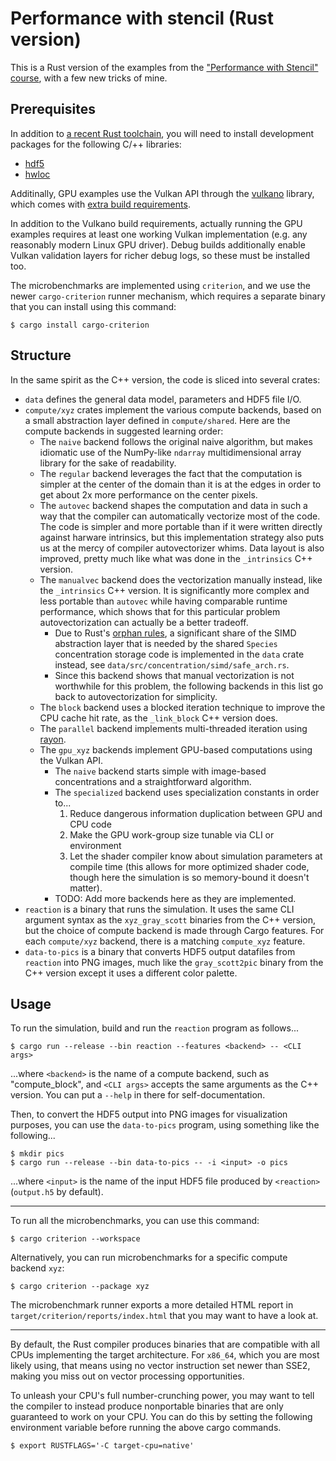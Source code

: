 # Performance with stencil (Rust version)

This is a Rust version of the examples from the ["Performance with Stencil"
course](https://lappweb.in2p3.fr/~paubert/PERFORMANCE_WITH_STENCIL/index.html),
with a few new tricks of mine.

## Prerequisites

In addition to [a recent Rust toolchain](https://www.rust-lang.org/learn/get-started),
you will need to install development packages for the following C/++ libraries:

- [hdf5](https://github.com/aldanor/hdf5-rust#compatibility)
- [hwloc](https://github.com/Ichbinjoe/hwloc2-rs#prerequisites)

Additinally, GPU examples use the Vulkan API through the
[vulkano](https://docs.rs/vulkano) library, which comes with [extra build
requirements](https://github.com/vulkano-rs/vulkano#setup-and-troubleshooting).

In addition to the Vulkano build requirements, actually running the GPU examples
requires at least one working Vulkan implementation (e.g. any reasonably modern
Linux GPU driver). Debug builds additionally enable Vulkan validation layers
for richer debug logs, so these must be installed too.

The microbenchmarks are implemented using `criterion`, and we use the newer
`cargo-criterion` runner mechanism, which requires a separate binary that you
can install using this command:

```
$ cargo install cargo-criterion
```

## Structure

In the same spirit as the C++ version, the code is sliced into several crates:

- `data` defines the general data model, parameters and HDF5 file I/O.
- `compute/xyz` crates implement the various compute backends, based on a small
  abstraction layer defined in `compute/shared`. Here are the compute backends
  in suggested learning order:
    * The `naive` backend follows the original naive algorithm, but makes
      idiomatic use of the NumPy-like `ndarray` multidimensional array library
      for the sake of readability.
    * The `regular` backend leverages the fact that the computation is simpler
      at the center of the domain than it is at the edges in order to get about
      2x more performance on the center pixels.
    * The `autovec` backend shapes the computation and data in such a way that
      the compiler can automatically vectorize most of the code. The code is
      simpler and more portable than if it were written directly against harware
      intrinsics, but this implementation strategy also puts us at the mercy of
      compiler autovectorizer whims. Data layout is also improved, pretty much
      like what was done in the `_intrinsics` C++ version.
    * The `manualvec` backend does the vectorization manually instead, like the
      `_intrinsics` C++ version. It is significantly more complex and less
      portable than `autovec` while having comparable runtime performance, which
      shows that for this particular problem autovectorization can actually be
      a better tradeoff.
        * Due to Rust's [orphan rules](https://github.com/Ixrec/rust-orphan-rules),
          a significant share of the SIMD abstraction layer that is needed by
          the shared `Species` concentration storage code is implemented in the
          `data` crate instead, see `data/src/concentration/simd/safe_arch.rs`.
        * Since this backend shows that manual vectorization is not worthwhile
          for this problem, the following backends in this list go back to
          autovectorization for simplicity.
    * The `block` backend uses a blocked iteration technique to improve the CPU
      cache hit rate, as the `_link_block` C++ version does.
    * The `parallel` backend implements multi-threaded iteration using
      [rayon](https://docs.rs/rayon).
    * The `gpu_xyz` backends implement GPU-based computations using the Vulkan
      API.
        * The `naive` backend starts simple with image-based concentrations
          and a straightforward algorithm.
        * The `specialized` backend uses specialization constants in order to...
          1. Reduce dangerous information duplication between GPU and CPU code
          2. Make the GPU work-group size tunable via CLI or environment
          3. Let the shader compiler know about simulation parameters at
             compile time (this allows for more optimized shader code, though
             here the simulation is so memory-bound it doesn't matter).
        * TODO: Add more backends here as they are implemented.
- `reaction` is a binary that runs the simulation. It uses the same CLI argument
  syntax as the `xyz_gray_scott` binaries from the C++ version, but the
  choice of compute backend is made through Cargo features. For each
  `compute/xyz` backend, there is a matching `compute_xyz` feature.
- `data-to-pics` is a binary that converts HDF5 output datafiles from `reaction`
  into PNG images, much like the `gray_scott2pic` binary from the C++ version
  except it uses a different color palette.

## Usage

To run the simulation, build and run the `reaction` program as follows...

```
$ cargo run --release --bin reaction --features <backend> -- <CLI args>
```

...where `<backend>` is the name of a compute backend, such as "compute_block",
and `<CLI args>` accepts the same arguments as the C++ version. You can put
a `--help` in there for self-documentation.

Then, to convert the HDF5 output into PNG images for visualization purposes, you
can use the `data-to-pics` program, using something like the following...

```
$ mkdir pics
$ cargo run --release --bin data-to-pics -- -i <input> -o pics
```

...where `<input>` is the name of the input HDF5 file produced by `<reaction>`
(`output.h5` by default).

---

To run all the microbenchmarks, you can use this command:

```
$ cargo criterion --workspace
```

Alternatively, you can run microbenchmarks for a specific compute backend `xyz`:

```
$ cargo criterion --package xyz
```

The microbenchmark runner exports a more detailed HTML report in
`target/criterion/reports/index.html` that you may want to have a look at.

---

By default, the Rust compiler produces binaries that are compatible with all
CPUs implementing the target architecture. For `x86_64`, which you are most
likely using, that means using no vector instruction set newer than SSE2, making
you miss out on vector processing opportunities.

To unleash your CPU's full number-crunching power, you may want to tell the
compiler to instead produce nonportable binaries that are only guaranteed to
work on your CPU. You can do this by setting the following environment variable
before running the above cargo commands.

```
$ export RUSTFLAGS='-C target-cpu=native'
```
